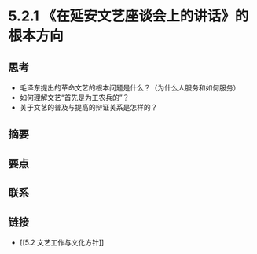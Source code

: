# 5.2.1 《在延安文艺座谈会上的讲话》的根本方向

## 思考
- 毛泽东提出的革命文艺的根本问题是什么？（为什么人服务和如何服务）
- 如何理解文艺“首先是为工农兵的”？
- 关于文艺的普及与提高的辩证关系是怎样的？

## 摘要
## 要点
## 联系
## 链接
- [[5.2 文艺工作与文化方针]]

